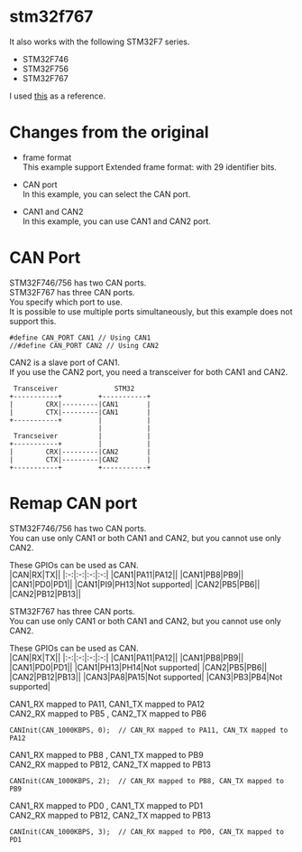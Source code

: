 # stm32f767

It also works with the following STM32F7 series.   
- STM32F746
- STM32F756
- STM32F767

I used [this](https://github.com/seeers/CAN-Bus-Arduino_Core_STM32) as a reference.

# Changes from the original

- frame format   
This example support Extended frame format: with 29 identifier bits.   

- CAN port   
In this example, you can select the CAN port.   

- CAN1 and CAN2   
In this example, you can use CAN1 and CAN2 port.   

# CAN Port   
STM32F746/756 has two CAN ports.   
STM32F767 has three CAN ports.   
You specify which port to use.   
It is possible to use multiple ports simultaneously, but this example does not support this.   
```
#define CAN_PORT CAN1 // Using CAN1
//#define CAN_PORT CAN2 // Using CAN2
```

CAN2 is a slave port of CAN1.   
If you use the CAN2 port, you need a transceiver for both CAN1 and CAN2.   
```
 Transceiver              STM32
+-----------+         +-----------+ 
|        CRX|---------|CAN1       |
|        CTX|---------|CAN1       |
+-----------+         |           |
                      |           |
 Trancseiver          |           |
+-----------+         |           |
|        CRX|---------|CAN2       |
|        CTX|---------|CAN2       |
+-----------+         +-----------+
```

# Remap CAN port
STM32F746/756 has two CAN ports.   
You can use only CAN1 or both CAN1 and CAN2, but you cannot use only CAN2.   

These GPIOs can be used as CAN.   
|CAN|RX|TX||
|:-:|:-:|:-:|:-:|
|CAN1|PA11|PA12||
|CAN1|PB8|PB9||
|CAN1|PD0|PD1||
|CAN1|PI9|PH13|Not supported|
|CAN2|PB5|PB6||
|CAN2|PB12|PB13||


STM32F767 has three CAN ports.   
You can use only CAN1 or both CAN1 and CAN2, but you cannot use only CAN2.   

These GPIOs can be used as CAN.   
|CAN|RX|TX||
|:-:|:-:|:-:|:-:|
|CAN1|PA11|PA12||
|CAN1|PB8|PB9||
|CAN1|PD0|PD1||
|CAN1|PH13|PH14|Not supported|
|CAN2|PB5|PB6||
|CAN2|PB12|PB13||
|CAN3|PA8|PA15|Not supported|
|CAN3|PB3|PB4|Not supported|

CAN1_RX mapped to PA11, CAN1_TX mapped to PA12   
CAN2_RX mapped to PB5 , CAN2_TX mapped to PB6   
```
CANInit(CAN_1000KBPS, 0);  // CAN_RX mapped to PA11, CAN_TX mapped to PA12
```

CAN1_RX mapped to PB8 , CAN1_TX mapped to PB9   
CAN2_RX mapped to PB12, CAN2_TX mapped to PB13   
```
CANInit(CAN_1000KBPS, 2);  // CAN_RX mapped to PB8, CAN_TX mapped to PB9
```

CAN1_RX mapped to PD0 , CAN1_TX mapped to PD1   
CAN2_RX mapped to PB12, CAN2_TX mapped to PB13   
```
CANInit(CAN_1000KBPS, 3);  // CAN_RX mapped to PD0, CAN_TX mapped to PD1
```
